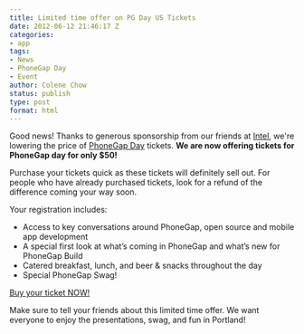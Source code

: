 ```yaml
---
title: Limited time offer on PG Day US Tickets
date: 2012-06-12 21:46:17 Z
categories:
- app
tags:
- News
- PhoneGap Day
- Event
author: Colene Chow
status: publish
type: post
format: html
---
```


Good news! Thanks to generous sponsorship from our friends at [Intel](http://intel.com), we're lowering the price of [PhoneGap Day](http://pgday.phonegap.com/us2012) tickets. **We are now offering tickets for PhoneGap day for only $50!**

Purchase your tickets quick as these tickets will definitely sell out. For people who have already purchased tickets, look for a refund of the difference coming your way soon.

Your registration includes:

* Access to key conversations around PhoneGap, open source and mobile app development
* A special first look at what’s coming in PhoneGap and what’s new for PhoneGap Build
* Catered breakfast, lunch, and beer & snacks throughout the day
* Special PhoneGap Swag!

[Buy your ticket NOW!](http://phonegapdaypdx.eventbrite.com/)

Make sure to tell your friends about this limited time offer. We want everyone to enjoy the presentations, swag, and fun in Portland!
